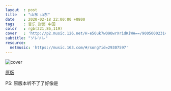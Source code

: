 ```yaml
---
layout  : post
title   : "山东 山东"
date    : 2020-02-18 22:00:00 +0800
tags    : 音乐 封面 中国
color   : rgb(221,86,119)
cover   : 'http://p2.music.126.net/H-e50uk7wO9OwrXridKiWA==/900500023148932.jpg'
subtitle: "ソレソレ"
resource:
  netmusic: 'https://music.163.com/#/song?id=29307597'
---
```


![cover](http://p2.music.126.net/H-e50uk7wO9OwrXridKiWA==/900500023148932.jpg)

[原版](https://music.163.com/#/song?id=755131)

PS: 原版本听不了了好像是
